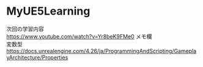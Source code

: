 # MyUE5Learning
次回の学習内容 <br>
https://www.youtube.com/watch?v=Yr8beK9FMe0
メモ欄 <br>
変数型 <br>
https://docs.unrealengine.com/4.26/ja/ProgrammingAndScripting/GameplayArchitecture/Properties
